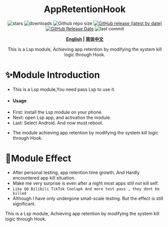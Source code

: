<div align="center">
<h1>AppRetentionHook</h1>

![stars](https://img.shields.io/github/stars/HChenX/AppRetentionHook?style=flat)
![downloads](https://img.shields.io/github/downloads/HChenX/AppRetentionHook/total)
![Github repo size](https://img.shields.io/github/repo-size/HChenX/AppRetentionHook)
[![GitHub release (latest by date)](https://img.shields.io/github/v/release/HChenX/AppRetentionHook)](https://github.com/HChenX/AppRetentionHook/releases)
[![GitHub Release Date](https://img.shields.io/github/release-date/HChenX/AppRetentionHook)](https://github.com/HChenX/AppRetentionHook/releases)
![last commit](https://img.shields.io/github/last-commit/HChenX/AppRetentionHook?style=flat)

<p><b><a href="README.md">English</a> | <a href="README-zh.md">简体中文</a></b></p>
<p>This is a Lsp module, Achieving app retention by modifying the system kill logic through Hook.</p>
</div>

# ✨Module Introduction

* This is a Lsp module,You need pass Lsp to use it.
 * #### Usage
  * First: install the Lsp module on your phone.
  * Next: open Lsp app, and activation the module.
  * Last: Select Android. And now must reboot.
- The module achieving app retention by modifying the system kill logic through Hook.

# 🌟Module Effect

- After personal testing, app retention time growth. And Hardly encountered app kill situation.
- Make me very surprise is even after a night most apps still not kill self.
- ` Like QQ Bilibili TikTok Coolapk And more test pass , they dont be killed  `
- Although I have only undergone small-scale testing. But the effect is still significant.


This is a Lsp module, Achieving app retention by modifying the system kill logic through Hook.
